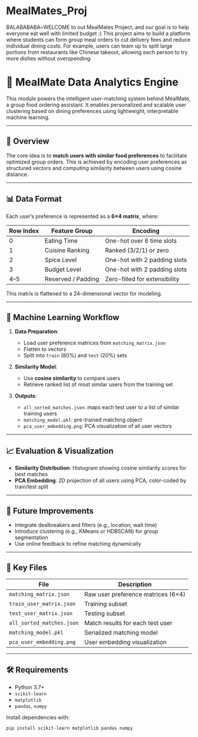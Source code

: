 # MealMates_Proj
BALABABABA~WELCOME to out MealMates Project, and our goal is to help everyone eat well with limited budget :)
This project aims to build a platform where students can form group meal orders to cut delivery fees and reduce individual dining costs. For example, users can team up to split large portions from restaurants like Chinese takeout, allowing each person to try more dishes without overspending.

# 🍱 MealMate Data Analytics Engine

This module powers the intelligent user-matching system behind MealMate, a group food ordering assistant. It enables personalized and scalable user clustering based on dining preferences using lightweight, interpretable machine learning.

---

## 🚀 Overview

The core idea is to **match users with similar food preferences** to facilitate optimized group orders. This is achieved by encoding user preferences as structured vectors and computing similarity between users using cosine distance.

---

## 📊 Data Format

Each user’s preference is represented as a **6×4 matrix**, where:

| Row Index | Feature Group      | Encoding                        |
|-----------|--------------------|---------------------------------|
| 0         | Eating Time        | One-hot over 6 time slots       |
| 1         | Cuisine Ranking    | Ranked (3/2/1) or zero          |
| 2         | Spice Level        | One-hot with 2 padding slots    |
| 3         | Budget Level       | One-hot with 2 padding slots    |
| 4–5       | Reserved / Padding | Zero-filled for extensibility   |

This matrix is flattened to a 24-dimensional vector for modeling.

---

## 🧠 Machine Learning Workflow

1. **Data Preparation**:
   - Load user preference matrices from `matching_matrix.json`
   - Flatten to vectors
   - Split into `train` (80%) and `test` (20%) sets

2. **Similarity Model**:
   - Use **cosine similarity** to compare users
   - Retrieve ranked list of most similar users from the training set

3. **Outputs**:
   - `all_sorted_matches.json`: maps each test user to a list of similar training users
   - `matching_model.pkl`: pre-trained matching object
   - `pca_user_embedding.png`: PCA visualization of all user vectors

---

## 📈 Evaluation & Visualization

- **Similarity Distribution**: Histogram showing cosine similarity scores for best matches
- **PCA Embedding**: 2D projection of all users using PCA, color-coded by train/test split

---

## 🧪 Future Improvements

- Integrate dealbreakers and filters (e.g., location, wait time)
- Introduce clustering (e.g., KMeans or HDBSCAN) for group segmentation
- Use online feedback to refine matching dynamically

---

## 📁 Key Files

| File                             | Description                             |
|----------------------------------|-----------------------------------------|
| `matching_matrix.json`           | Raw user preference matrices (6×4)      |
| `train_user_matrix.json`         | Training subset                         |
| `test_user_matrix.json`          | Testing subset                          |
| `all_sorted_matches.json`        | Match results for each test user        |
| `matching_model.pkl`             | Serialized matching model               |
| `pca_user_embedding.png`         | User embedding visualization            |

---

## 🛠 Requirements

- Python 3.7+
- `scikit-learn`
- `matplotlib`
- `pandas`, `numpy`

Install dependencies with:

```bash
pip install scikit-learn matplotlib pandas numpy

